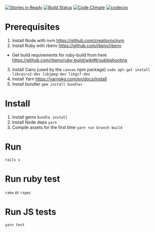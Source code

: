 [![Stories in Ready](https://badge.waffle.io/andreasknoepfle/treasures.io.png?label=ready&title=Ready)](https://waffle.io/andreasknoepfle/treasures.io)
[![Build Status](https://travis-ci.org/andreasknoepfle/treasures.io.svg?branch=master)](https://travis-ci.org/andreasknoepfle/treasures.io)
[![Code Climate](https://codeclimate.com/github/andreasknoepfle/treasures.io/badges/gpa.svg)](https://codeclimate.com/github/andreasknoepfle/treasures.io)
[![codecov](https://codecov.io/gh/andreasknoepfle/treasures.io/branch/master/graph/badge.svg)](https://codecov.io/gh/andreasknoepfle/treasures.io)

# Prerequisites

1. Install Node with nvm https://github.com/creationix/nvm
2. Install Ruby with rbenv https://github.com/rbenv/rbenv
- Get build requirements for ruby-build from here https://github.com/rbenv/ruby-build/wiki#troubleshooting 
3. Install Cairo (used by the `canvas` npm package)
`sudo apt-get install libcairo2-dev libjpeg-dev libgif-dev`
4. Install Yarn https://yarnpkg.com/en/docs/install
5. Install bundler `gem install bundler`

# Install

1. Install gems `bundle install`
2. Install Node deps `yarn`
3. Compile assets for the first time `yarn run brunch build`

# Run
`rails s`

# Run ruby test
`rake` or `rspec`

# Run JS tests
`yarn test`
